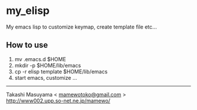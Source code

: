 my_elisp
========

My emacs lisp to customize keymap, create template file etc...

How to use
----------
1.  
    mv .emacs.d $HOME  
2.  
    mkdir -p $HOME/lib/emacs  
3.  
    cp -r elisp template $HOME/lib/emacs  
4. start emacs, customize ...

----
Takashi Masuyama < mamewotoko@gmail.com >  
http://www002.upp.so-net.ne.jp/mamewo/

